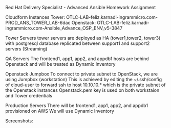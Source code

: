 Red Hat Delivery Specialist - Advanced Ansible
Homework Assignment

Cloudform Instances
Tower: OTLC-LAB-feliz.karnadi-ingrammicro.com-PROD_ANS_TOWER_LAB-6dac
Openstack: OTLC-LAB-feliz.karnadi-ingrammicro.com-Ansible_Advance_OSP_ENV_v5-3847

Tower Servers
tower servers are deployed as HA (tower1,tower2, tower3) with postgresql
database replicated between support1 and support2 servers (Streaming)

QA Servers
The frontend1, app1, app2, and appdb1 hosts are behind Openstack and will be
treated as Dynamic Inventory

Openstack Jumpbox
To connect to private subnet to OpenStack, we are using Jumpbox (workstation)
This is achieved by editing the ~/.ssh/config of cloud-user to forward ssh to
host 10.10.10.* which is the private subnet of the Openstack instances
Openstack.pem key is used on both workstaion and Tower credentials

Production Servers
There will be frontend1, app1, app2, and appdb1 provisioned on AWS
We will use Dynamic Inventory

Screenshots:
